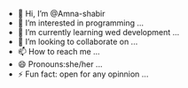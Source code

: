 - 👋 Hi, I’m @Amna-shabir
- 👀 I’m interested in programming ...
- 🌱 I’m currently learning wed development ...
- 💞️ I’m looking to collaborate on ...
- 📫 How to reach me ...
- 😄 Pronouns:she/her ...
- ⚡ Fun fact: open for any opinnion ...

<!---
Amna-shabir/Amna-shabir is a ✨ special ✨ repository because its `README.md` (this file) appears on your GitHub profile.
You can click the Preview link to take a look at your changes.
--->
